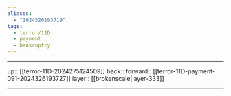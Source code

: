 ```yaml
---
aliases:
  - "2024326193719"
tags:
  - terror/11D
  - payment
  - bankruptcy
---
```




***

up:: [[terror-11D-2024275124509]]
back:: 
forward:: [[terror-11D-payment-091-2024326193727]]
layer:: [[brokenscale|layer-333]]

***
